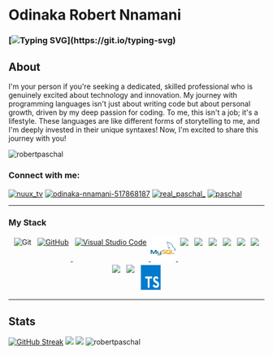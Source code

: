 # Odinaka Robert Nnamani

<!--
**Robertpaschal/Robertpaschal** is a ✨ _special_ ✨ repository because its `README.md` (this file) appears on your GitHub profile.

Here are some ideas to get you started:

- 🔭 I’m currently working on ...
- 🌱 I’m currently learning ...
- 👯 I’m looking to collaborate on ...
- 🤔 I’m looking for help with ...
- 💬 Ask me about ...
- 📫 How to reach me: ...
- 😄 Pronouns: ...
- ⚡ Fun fact: ...
-->
### [![Typing SVG](https://readme-typing-svg.demolab.com?font=Roboto&pause=1000&color=B0DBF7&vCenter=true&random=true&width=435&lines=I'm+interested+in+Web+development+%26+DevOps!;Let's+connect+and+build+projects+together!)](https://git.io/typing-svg)

## About
I'm your person if you're seeking a dedicated, skilled professional who is genuinely excited about technology and innovation. My journey with programming languages isn't just about writing code but about personal growth, driven by my deep passion for coding. To me, this isn't a job; it's a lifestyle. These languages are like different forms of storytelling to me, and I'm deeply invested in their unique syntaxes! Now, I'm excited to share this journey with you!<br>


<p align="left"> 
  <img src="https://komarev.com/ghpvc/?username=robertpaschal&label=Profile%20views&color=0e75b6&style=flat&theme=highcontrast" alt="robertpaschal" />
</p>

<h3 align="left">Connect with me:</h3>
<p align="left">
<a href="https://x.com/paschals_robert" target="blank"><img align="center" src="https://raw.githubusercontent.com/rahuldkjain/github-profile-readme-generator/master/src/images/icons/Social/twitter.svg" alt="nuux_tv" height="30" width="40" /></a>
<a href="https://www.linkedin.com/in/odinaka-nnamani-517868187/" target="blank"><img align="center" src="https://raw.githubusercontent.com/rahuldkjain/github-profile-readme-generator/master/src/images/icons/Social/linked-in-alt.svg" alt="odinaka-nnamani-517868187" height="30" width="40" /></a>
<a href="https://instagram.com/real_paschal_" target="blank"><img align="center" src="https://raw.githubusercontent.com/rahuldkjain/github-profile-readme-generator/master/src/images/icons/Social/instagram.svg" alt="real_paschal_" height="30" width="40" /></a>
<a href="https://discord.com/users/robert_paschal" target="blank"><img align="center" src="https://raw.githubusercontent.com/rahuldkjain/github-profile-readme-generator/master/src/images/icons/Social/discord.svg" alt="paschal" height="30" width="40" /></a>
</p>

---
### My Stack

<p align="center">
<img  src="https://cdn.jsdelivr.net/gh/devicons/devicon/icons/git/git-original.svg" alt="Git"  height="40" style="vertical-align:top; margin:4px">
<a href="https://github.com/robertpaschal" target="_blank" rel="noreferrer"> 
<img  src="https://encrypted-tbn0.gstatic.com/images?q=tbn:ANd9GcSuZ3SKA8cR3JS27Y_ijrqVSHjoDKjM_bhK7Q&usqp=CAU" alt="GitHub"  height="40" style="vertical-align:top;   margin:4px">
</a>
<a href="https://code.visualstudio.com/download" target="_blank" rel="noreferrer">
<img src="https://cdn.jsdelivr.net/gh/devicons/devicon/icons/vscode/vscode-original.svg" alt="Visual Studio Code" height="40" style="vertical-align:top; margin:4px">
</a>
<a href="https://www.mysql.com/" target="_blank" rel="noreferrer"> <img src="https://raw.githubusercontent.com/devicons/devicon/master/icons/mysql/mysql-original-wordmark.svg" alt="mysql" height="50"/> </a> 
<img src="https://user-images.githubusercontent.com/76790341/190482427-414de214-10ea-4b75-9949-9d2e51c50b09.png" height="40" style="vertical-align:top; margin:4px">
<img src="https://user-images.githubusercontent.com/76790341/190482899-5367a114-82bb-48e4-987e-d371df18d545.png" height="40" style="vertical-align:top; margin:4px">
<img src="https://user-images.githubusercontent.com/76790341/187140476-61664fc5-1562-48a3-a5a5-f2f6d8ac917f.png" height="40" style="vertical-align:top; margin:4px">
<img src="https://user-images.githubusercontent.com/76790341/187141646-76dd8b84-1e63-4b5e-b61d-30040f2573cb.png"height="40" style="vertical-align:top; margin:4px">
<img src="https://user-images.githubusercontent.com/76790341/187142840-1acfcea2-a215-4f56-b11e-216fc8aa885b.png" height="40" style="vertical-align:top; margin:4px">
<img src="https://user-images.githubusercontent.com/76790341/187141391-bfad1a42-3cc2-4edd-903b-6d362ee63fc2.png" height="40" style="vertical-align:top; margin:4px">
<img src="https://user-images.githubusercontent.com/76790341/187142293-2280c369-2a56-4dcd-8547-df421d9421fe.png" height="40" style="vertical-align:top; margin:4px">
<img src="https://user-images.githubusercontent.com/76790341/187142409-fa9b3fc9-8e08-4870-b4d9-a630a3505339.png" height="40" style="vertical-align:top; margin:4px">
<a href="https://www.typescriptlang.org/" target="_blank" rel="noreferrer"> <img src="https://raw.githubusercontent.com/devicons/devicon/master/icons/typescript/typescript-original.svg" alt="typescript" width="40" height="50" style="vertical-align:top; margin:4px"/> </a>

</p>

---
## Stats
[![GitHub Streak](https://github-readme-streak-stats.herokuapp.com/?user=robertpaschal&theme=highcontrast)](https://git.io/streak-stats)
<img height="200em" src="https://github-profile-summary-cards.vercel.app/api/cards/repos-per-language?username=robertpaschal&theme=highcontrast"/>
<img height="200em" src="https://github-profile-summary-cards.vercel.app/api/cards/stats?username=robertpaschal&theme=highcontrast"/>
<img height="200em" src="http://github-profile-summary-cards.vercel.app/api/cards/profile-details?username=robertpaschal&theme=highcontrast" alt="robertpaschal" />
